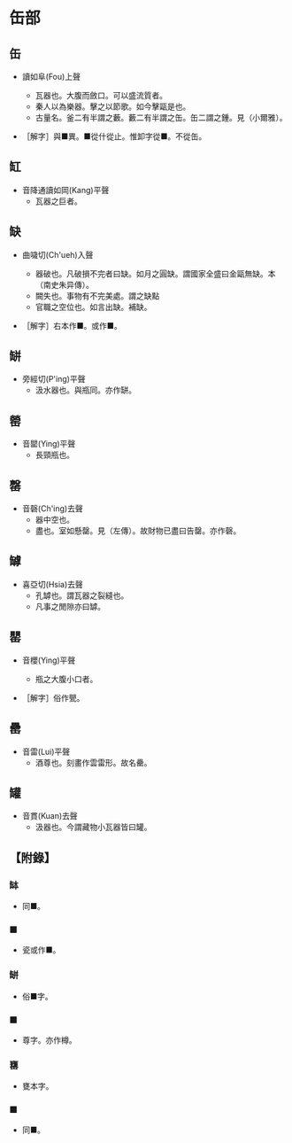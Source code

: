 # 缶部

## 缶

- 讀如阜(Fou)上聲
    - 瓦器也。大腹而斂口。可以盛流質者。
    - 秦人以為樂器。擊之以節歌。如今擊甌是也。
    - 古量名。釜二有半謂之藪。藪二有半謂之缶。缶二謂之鍾。見（小爾雅）。

- ［解字］與■異。■從什從止。惟卸字從■。不從缶。

## 缸

- 音降通讀如岡(Kang)平聲
    - 瓦器之巨者。

## 缺

- 曲噦切(Ch'ueh)入聲
    - 器破也。凡破損不完者曰缺。如月之圓缺。謂國家全盛曰金甌無缺。本（南史朱异傳）。
    - 闕失也。事物有不完美處。謂之缺點
    - 官職之空位也。如言出缺。補缺。

- ［解字］右本作■。或作■。

## 缾

- 旁經切(P'ing)平聲
    - 汲水器也。與瓶同。亦作缾。

## 罃

- 音罌(Ying)平聲
    - 長頸瓶也。

## 罄

- 音磬(Ch'ing)去聲
    - 器中空也。
    - 盡也。室如懸罄。見（左傳）。故財物已盡曰告罄。亦作磬。

## 罅

- 喜亞切(Hsia)去聲
    - 孔罅也。謂瓦器之裂縫也。
    - 凡事之閒隙亦曰罅。

## 罌

- 音櫻(Ying)平聲
    - 瓶之大腹小口者。

- ［解字］俗作甖。

## 罍

- 音雷(Lui)平聲
    - 酒尊也。刻畫作雲雷形。故名罍。

## 罐

- 音貫(Kuan)去聲
    - 汲器也。今謂藏物小瓦器皆曰罐。

## 【附錄】

### 缽
- 同■。

### ■
- 瓷或作■。

### 缾
- 俗■字。

### ■
- 尊字。亦作樽。

### 罋
- 甕本字。

### ■
- 同■。

